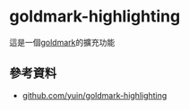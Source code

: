 # goldmark-highlighting

這是一個[goldmark](https://github.com/yuin/goldmark)的擴充功能

## 參考資料

- [github.com/yuin/goldmark-highlighting](https://github.com/yuin/goldmark-highlighting)
